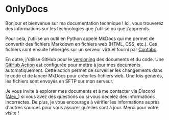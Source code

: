 # OnlyDocs

Bonjour et bienvenue sur ma documentation technique ! Ici, vous trouverez des informations sur les technologies que j'utilise ou que j'apprends.

Pour cela, j'utilise un outil en Python appelé MkDocs qui me permet de convertir des fichiers Markdown en fichiers web (HTML, CSS, etc.). Ces fichiers sont ensuite hébergés sur un serveur virtuel fourni par [Contabo](https://contabo.com/).

En outre, j'utilise GitHub pour le [versioning](https://github.com/Theonlymore/OnlyDocs) des documents et du code. Une [GitHub Action](https://github.com/Theonlymore/MkdocsToS3) est configurée pour mettre à jour mes documents automatiquement. Cette action permet de surveiller les changements dans le code et de lancer MkDocs pour créer les fichiers web. Une fois générés, les fichiers sont envoyés en SFTP sur mon serveur.

Je vous invite à explorer mes documents et à me contacter via Discord ([Alex_](https://discordapp.com/users/302518030750056450)) si vous avez des questions ou si vous décelez des informations incorrectes. De plus, je vous encourage à vérifier les informations auprès d'autres sources pour vous assurer qu'elles sont à jour. Merci pour votre visite !
